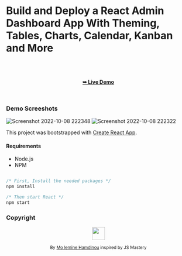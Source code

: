 # Build and Deploy a React Admin Dashboard App With Theming, Tables, Charts, Calendar, Kanban and More

<div align="center">

  <br />
  <br />
  

  <a href="https://med-leminehmd.github.io/ReactAdminDashboard/"><strong>➥ Live Demo</strong></a>

</div>

<br />

### Demo Screeshots
![Screenshot 2022-10-08 222348](https://user-images.githubusercontent.com/76164295/194728401-680ae7b8-ea02-4b6c-8a06-b4d9fd24626e.png)
![Screenshot 2022-10-08 222322](https://user-images.githubusercontent.com/76164295/194728406-fdeae43a-ac79-4a6e-aa6e-5c6e9836b2ea.png)




This project was bootstrapped with [Create React App](https://github.com/facebook/create-react-app).

#### Requirements

- Node.js
- NPM

```javascript

/* First, Install the needed packages */
npm install

/* Then start React */
npm start

```

### Copyright 
<p align="center"><img src="https://avatars.githubusercontent.com/u/76164295?v=4" width="35" height="35"/></p>
<p align="center">
<sub>By <a href="https://github.com/Med-lemineHmd">Mo lemine Hamdinou</a> inspired by JS Mastery</sub>
</p>
